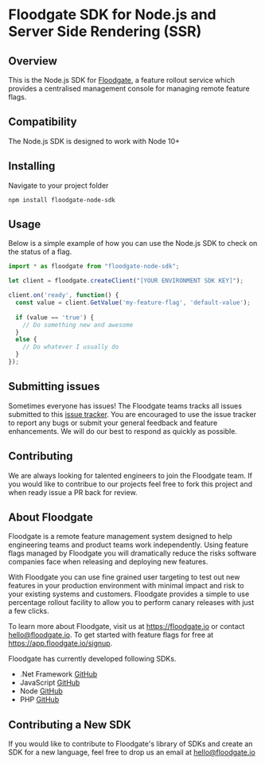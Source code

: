# Floodgate SDK for Node.js and Server Side Rendering (SSR)

## Overview

This is the Node.js SDK for [Floodgate](https://floodgate.io), a feature rollout service which provides a centralised management console for managing remote feature flags.

## Compatibility

The Node.js SDK is designed to work with Node 10+

## Installing

Navigate to your project folder

```console
npm install floodgate-node-sdk
```

## Usage

Below is a simple example of how you can use the Node.js SDK to check on the status of a flag.

```javascript
import * as floodgate from "floodgate-node-sdk";

let client = floodgate.createClient("[YOUR ENVIRONMENT SDK KEY]");

client.on('ready', function() {
  const value = client.GetValue('my-feature-flag', 'default-value');
  
  if (value == 'true') {
    // Do something new and awesome
  }
  else {
    // Do whatever I usually do
  }
});
```

## Submitting issues

Sometimes everyone has issues! The Floodgate teams tracks all issues submitted to this [issue tracker](https://github.com/floodgate-io/node-sdk/issues). You are encouraged to use the issue tracker to report any bugs or submit your general feedback and feature enhancements. We will do our best to respond as quickly as possible.

## Contributing

We are always looking for talented engineers to join the Floodgate team. If you would like to contribue to our projects feel free to fork this project and when ready issue a PR back for review.

## About Floodgate

Floodgate is a remote feature management system designed to help engineering teams and product teams work independently. Using feature flags managed by Floodgate you will dramatically reduce the risks software companies face when releasing and deploying new features.

With Floodgate you can use fine grained user targeting to test out new features in your production environment with minimal impact and risk to your existing systems and customers. Floodgate provides a simple to use percentage rollout facility to allow you to perform canary releases with just a few clicks.

To learn more about Floodgate, visit us at https://floodgate.io or contact hello@floodgate.io. To get started with feature flags for free at https://app.floodgate.io/signup.

Floodgate has currently developed following SDKs.

* .Net Framework [GitHub](https://github.com/floodgate-io/dotnet-framework-sdk)
* JavaScript [GitHub](https://github.com/floodgate-io/javascript-sdk)
* Node [GitHub](https://github.com/floodgate-io/node-sdk)
* PHP [GitHub](https://github.com/floodgate-io/php-sdk)

## Contributing a New SDK

If you would like to contribute to Floodgate's library of SDKs and create an SDK for a new language, feel free to drop us an email at hello@floodgate.io
